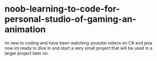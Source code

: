 # noob-learning-to-code-for-personal-studio-of-gaming-an-animation
im new to coding and have been watching youtube videos on C# and java now im ready to dive in and start a very small project that will be used in a larger project later on.
